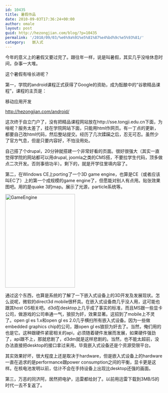 ```yaml
---
id: 10435
title: 暑假作品
date: 2010-09-03T17:36:24+00:00
author: omale
layout: post
guid: http://hezongjian.com/blog/?p=10435
permalink: '/2010/09/03/%e6%9a%91%e5%81%87%e4%bd%9c%e5%93%81/'
category:   嵌入式  
---
```

今年的意义上的暑假又要过完了。跟往年一样，说是叫暑假，其实几乎没啥休息时间，杂事一大堆。

这个暑假有啥长进呢？

第一，学院的android课程正式获得了Google的资助，成为酝酿中的&ldquo;谷歌精品课程&rdquo;，课程的主页是：

移动应用开发

http://hezongjian.com/android/

这次终于自立门户了，没有把精品课程网站放在http://sse.tongji.edu.cn下面，为啥呢？服务太差了，挂在学院网站下面，只能用html作网页。有一丁点的更新，都要自己改html代码，然后整站提交。经历了几次蹂躏之后，忍无可忍。虽然少了官方气息，但是只要内容好，不怕没用处。

自己搭了个drupal，20分钟就搭建一个非常好看的页面。很好很强大（其实一直觉得学院的网站都可以用drupal, joomla之类的CMS搭，不要拉学生代码，顶多做点二次开发。否则事倍功半）。剩下的，就是开学往里填内容了。

 

第二，在Windows CE上porting了一个3D game engine，也算是CE（或者应该叫EC了）上的第一个成规模的game engine了，但愿能对别人有点用。贴张效果图吧。用的是quake 3的map。展示了光源，particle系统等。

[<img class="aligncenter size-medium wp-image-10436" height="300" src="/uploads/2010/09/aa-223x300.png" title="GameEngine" width="223" />](/uploads/2010/09/aa.png)

通过这个东西，也算是系统的了解了一下嵌入式设备上的3D开发及发展现状。怎么说呢，微软的direct3d mobile很杯具。在嵌入式设备商几乎没人用，这可能也跟其host OS相关吧。d3d在desktop上几乎成了事实的标准，而且MS跟一些显卡公司，做游戏的公司串通一气，狼狈为奸，效果显著。这招到了mobile上不灵了。open gl es 1.x和open gl es 2.0几乎横扫所有嵌入式设备。因为一些做embedded graphics chip的公司，跟open gl es狼狈为奸去了。当然，俺们用的也是它。这种跟硬件紧密相关的api，必须随着硬件发展而发展，如果硬件强劲了，api跟不上，那就悲剧了，d3dm就是这样悲剧的。当然，也不能太超前，没办法直接把desktop的接口拿过来用。毕竟嵌入式设备还是个资源受限平台。

其实效果好坏，很大程度上还是取决于hardware，但是嵌入式设备上的hardware一直在追求的是performance跟power consumption之间的平衡，显卡更是这样。在核电池发明以前，估计不会在手持设备上出现比desktop还强的画面。

第三，万恶的同济阿，居然把电驴，迅雷都给封了。以前用迅雷下载到3MB/S的时代一去不复返了。